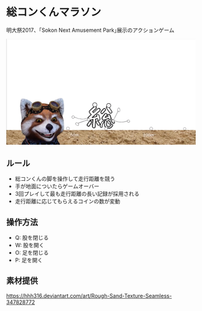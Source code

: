 # 総コンくんマラソン
明大祭2017、｢Sokon Next Amusement Park｣展示のアクションゲーム

![Playing Image](image.png)

## ルール
- 総コンくんの脚を操作して走行距離を競う
- 手が地面についたらゲームオーバー
- 3回プレイして最も走行距離の長い記録が採用される
- 走行距離に応じてもらえるコインの数が変動

## 操作方法
- Q: 股を閉じる
- W: 股を開く
- O: 足を閉じる
- P: 足を開く

## 素材提供
https://hhh316.deviantart.com/art/Rough-Sand-Texture-Seamless-347828772
